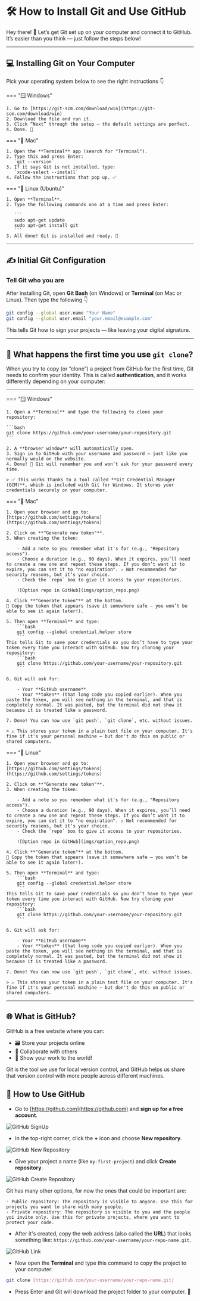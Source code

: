 # 🛠️ How to Install Git and Use GitHub

Hey there! 👋 Let’s get Git set up on your computer and connect it to GitHub. It’s easier than you think — just follow the steps below!

---

## 💻 Installing Git on Your Computer

Pick your operating system below to see the right instructions 👇

=== "🪟 Windows"

    1. Go to [https://git-scm.com/download/win](https://git-scm.com/download/win)
    2. Download the file and run it.
    3. Click “Next” through the setup — the default settings are perfect.
    4. Done. 🎉

=== "🍏 Mac"

    1. Open the **Terminal** app (search for "Terminal").
    2. Type this and press Enter:  
       `git --version`
    3. If it says Git is not installed, type:  
       `xcode-select --install`
    4. Follow the instructions that pop up. ✅

=== "🐧 Linux (Ubuntu)"

    1. Open **Terminal**.
    2. Type the following commands one at a time and press Enter:  

       ```
       sudo apt-get update
       sudo apt-get install git
       ```
    3. All done! Git is installed and ready. 💪

---

## ✍️ Initial Git Configuration

### Tell Git who you are

After installing Git, open **Git Bash** (on Windows) or **Terminal** (on Mac or Linux). Then type the following 👇

```bash
git config --global user.name "Your Name"
git config --global user.email "your.email@example.com"
```

This tells Git how to sign your projects — like leaving your digital signature.

---

## 🔐 What happens the first time you use `git clone`?

When you try to copy (or “clone”) a project from GitHub for the first time, Git needs to confirm your identity. This is called **authentication**, and it works differently depending on your computer:

---

=== "🪟 Windows"

    1. Open a **Terminal** and type the following to clone your repository:

    ```bash
    git clone https://github.com/your-username/your-repository.git
    ```

    2. A **browser window** will automatically open.
    3. Sign in to GitHub with your username and password — just like you normally would on the website.
    4. Done! 🎉 Git will remember you and won’t ask for your password every time.

    > ✅ This works thanks to a tool called **Git Credential Manager (GCM)**, which is included with Git for Windows. It stores your credentials securely on your computer.

=== "🍏 Mac"

    1. Open your browser and go to:  
    [https://github.com/settings/tokens](https://github.com/settings/tokens)

    2. Click on **"Generate new token"**.
    3. When creating the token:

        - Add a note so you remember what it's for (e.g., "Repository access").
        - Choose a duration (e.g., 90 days). When it expires, you’ll need to create a new one and repeat these steps. If you don’t want it to expire, you can set it to "no expiration". ⚠️ Not recommended for security reasons, but it’s your choice.
        - Check the `repo` box to give it access to your repositories.

        ![Option repo in GitHub](imgs/option_repo.png)

    4. Click **"Generate token"** at the bottom.  
    🔐 Copy the token that appears (save it somewhere safe — you won’t be able to see it again later!).

    5. Then open **Terminal** and type:
        ```bash
        git config --global credential.helper store
        ```
    This tells Git to save your credentials so you don’t have to type your token every time you interact with GitHub. Now try cloning your repository:
        ```bash
        git clone https://github.com/your-username/your-repository.git
        ```

    6. Git will ask for:

        - Your **GitHub username**
        - Your **token** (that long code you copied earlier). When you paste the token, you will see nothing in the terminal, and that is completely normal. It was pasted, but the terminal did not show it because it is treated like a password.

    7. Done! You can now use `git push`, `git clone`, etc. without issues.

    > ⚠️ This stores your token in a plain text file on your computer. It's fine if it's your personal machine — but don't do this on public or shared computers.

=== "🐧 Linux"

    1. Open your browser and go to:  
    [https://github.com/settings/tokens](https://github.com/settings/tokens)

    2. Click on **"Generate new token"**.
    3. When creating the token:

        - Add a note so you remember what it's for (e.g., "Repository access").
        - Choose a duration (e.g., 90 days). When it expires, you’ll need to create a new one and repeat these steps. If you don’t want it to expire, you can set it to "no expiration". ⚠️ Not recommended for security reasons, but it’s your choice.
        - Check the `repo` box to give it access to your repositories.

        ![Option repo in GitHub](imgs/option_repo.png)

    4. Click **"Generate token"** at the bottom.  
    🔐 Copy the token that appears (save it somewhere safe — you won’t be able to see it again later!).

    5. Then open **Terminal** and type:
        ```bash
        git config --global credential.helper store
        ```
    This tells Git to save your credentials so you don’t have to type your token every time you interact with GitHub. Now try cloning your repository:
        ```bash
        git clone https://github.com/your-username/your-repository.git
        ```

    6. Git will ask for:

        - Your **GitHub username**
        - Your **token** (that long code you copied earlier). When you paste the token, you will see nothing in the terminal, and that is completely normal. It was pasted, but the terminal did not show it because it is treated like a password.

    7. Done! You can now use `git push`, `git clone`, etc. without issues.

    > ⚠️ This stores your token in a plain text file on your computer. It's fine if it's your personal machine — but don't do this on public or shared computers.

---

## 🌐 What is GitHub?

GitHub is a free website where you can:

- 🗃️ Store your projects online
- 👯 Collaborate with others
- 📣 Show your work to the world!

Git is the tool we use for local version control, and GitHub helps us share that version control with more people across different machines.

## 🚀 How to Use GitHub

- Go to [https://github.com](https://github.com) and **sign up for a free account**.

![GitHub SignUp](imgs/github_signup.png)

- In the top-right corner, click the **+** icon and choose **New repository**.

![GitHub New Repository](imgs/github_new_repo.png)

- Give your project a name (like `my-first-project`) and click **Create repository**.

![GitHub Create Repository](imgs/github_create_repo.png)

Git has many other options, for now the ones that could be important are:

    - Public repository: The repository is visible to anyone. Use this for projects you want to share with many people.
    - Private repository: The repository is visible to you and the people yoi invite only. Use this for private projects, where you want to protect your code.

- After it's created, copy the web address (also called the **URL**) that looks something like: `https://github.com/your-username/your-repo-name.git`.

![GitHub Link](imgs/github_link.png)

- Now open the **Terminal** and type this command to copy the project to your computer:

```bash
git clone [https://github.com/your-username/your-repo-name.git]
```

- Press Enter and Git will download the project folder to your computer. 🎉